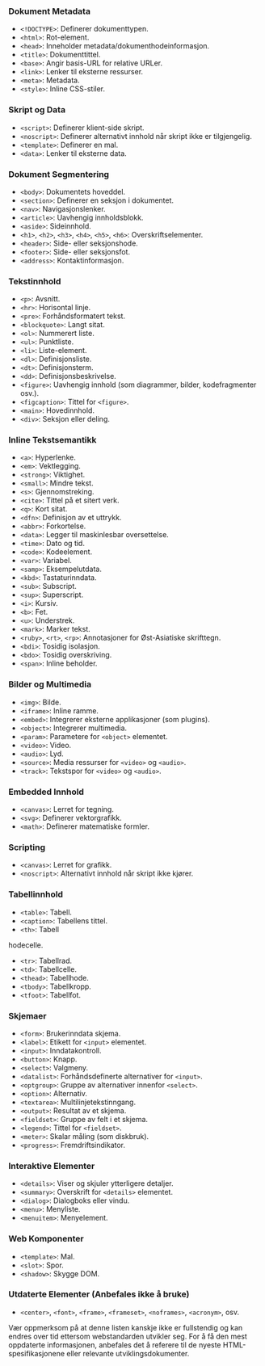 ### Dokument Metadata
- `<!DOCTYPE>`: Definerer dokumenttypen.
- `<html>`: Rot-element.
- `<head>`: Inneholder metadata/dokumenthodeinformasjon.
- `<title>`: Dokumenttittel.
- `<base>`: Angir basis-URL for relative URLer.
- `<link>`: Lenker til eksterne ressurser.
- `<meta>`: Metadata.
- `<style>`: Inline CSS-stiler.

### Skript og Data
- `<script>`: Definerer klient-side skript.
- `<noscript>`: Definerer alternativt innhold når skript ikke er tilgjengelig.
- `<template>`: Definerer en mal.
- `<data>`: Lenker til eksterne data.

### Dokument Segmentering
- `<body>`: Dokumentets hoveddel.
- `<section>`: Definerer en seksjon i dokumentet.
- `<nav>`: Navigasjonslenker.
- `<article>`: Uavhengig innholdsblokk.
- `<aside>`: Sideinnhold.
- `<h1>`, `<h2>`, `<h3>`, `<h4>`, `<h5>`, `<h6>`: Overskriftselementer.
- `<header>`: Side- eller seksjonshode.
- `<footer>`: Side- eller seksjonsfot.
- `<address>`: Kontaktinformasjon.

### Tekstinnhold
- `<p>`: Avsnitt.
- `<hr>`: Horisontal linje.
- `<pre>`: Forhåndsformatert tekst.
- `<blockquote>`: Langt sitat.
- `<ol>`: Nummerert liste.
- `<ul>`: Punktliste.
- `<li>`: Liste-element.
- `<dl>`: Definisjonsliste.
- `<dt>`: Definisjonsterm.
- `<dd>`: Definisjonsbeskrivelse.
- `<figure>`: Uavhengig innhold (som diagrammer, bilder, kodefragmenter osv.).
- `<figcaption>`: Tittel for `<figure>`.
- `<main>`: Hovedinnhold.
- `<div>`: Seksjon eller deling.

### Inline Tekstsemantikk
- `<a>`: Hyperlenke.
- `<em>`: Vektlegging.
- `<strong>`: Viktighet.
- `<small>`: Mindre tekst.
- `<s>`: Gjennomstreking.
- `<cite>`: Tittel på et sitert verk.
- `<q>`: Kort sitat.
- `<dfn>`: Definisjon av et uttrykk.
- `<abbr>`: Forkortelse.
- `<data>`: Legger til maskinlesbar oversettelse.
- `<time>`: Dato og tid.
- `<code>`: Kodeelement.
- `<var>`: Variabel.
- `<samp>`: Eksempelutdata.
- `<kbd>`: Tastaturinndata.
- `<sub>`: Subscript.
- `<sup>`: Superscript.
- `<i>`: Kursiv.
- `<b>`: Fet.
- `<u>`: Understrek.
- `<mark>`: Marker tekst.
- `<ruby>`, `<rt>`, `<rp>`: Annotasjoner for Øst-Asiatiske skrifttegn.
- `<bdi>`: Tosidig isolasjon.
- `<bdo>`: Tosidig overskriving.
- `<span>`: Inline beholder.

### Bilder og Multimedia
- `<img>`: Bilde.
- `<iframe>`: Inline ramme.
- `<embed>`: Integrerer eksterne applikasjoner (som plugins).
- `<object>`: Integrerer multimedia.
- `<param>`: Parametere for `<object>` elementet.
- `<video>`: Video.
- `<audio>`: Lyd.
- `<source>`: Media ressurser for `<video>` og `<audio>`.
- `<track>`: Tekstspor for `<video>` og `<audio>`.

### Embedded Innhold
- `<canvas>`: Lerret for tegning.
- `<svg>`: Definerer vektorgrafikk.
- `<math>`: Definerer matematiske formler.

### Scripting
- `<canvas>`: Lerret for grafikk.
- `<noscript>`: Alternativt innhold når skript ikke kjører.

### Tabellinnhold
- `<table>`: Tabell.
- `<caption>`: Tabellens tittel.
- `<th>`: Tabell

hodecelle.
- `<tr>`: Tabellrad.
- `<td>`: Tabellcelle.
- `<thead>`: Tabellhode.
- `<tbody>`: Tabellkropp.
- `<tfoot>`: Tabellfot.

### Skjemaer
- `<form>`: Brukerinndata skjema.
- `<label>`: Etikett for `<input>` elementet.
- `<input>`: Inndatakontroll.
- `<button>`: Knapp.
- `<select>`: Valgmeny.
- `<datalist>`: Forhåndsdefinerte alternativer for `<input>`.
- `<optgroup>`: Gruppe av alternativer innenfor `<select>`.
- `<option>`: Alternativ.
- `<textarea>`: Multilinjetekstinngang.
- `<output>`: Resultat av et skjema.
- `<fieldset>`: Gruppe av felt i et skjema.
- `<legend>`: Tittel for `<fieldset>`.
- `<meter>`: Skalar måling (som diskbruk).
- `<progress>`: Fremdriftsindikator.

### Interaktive Elementer
- `<details>`: Viser og skjuler ytterligere detaljer.
- `<summary>`: Overskrift for `<details>` elementet.
- `<dialog>`: Dialogboks eller vindu.
- `<menu>`: Menyliste.
- `<menuitem>`: Menyelement.

### Web Komponenter
- `<template>`: Mal.
- `<slot>`: Spor.
- `<shadow>`: Skygge DOM.

### Utdaterte Elementer (Anbefales ikke å bruke)
- `<center>`, `<font>`, `<frame>`, `<frameset>`, `<noframes>`, `<acronym>`, osv.

Vær oppmerksom på at denne listen kanskje ikke er fullstendig og kan endres over tid ettersom webstandarden utvikler seg. 
For å få den mest oppdaterte informasjonen, 
anbefales det å referere til de nyeste HTML-spesifikasjonene eller relevante utviklingsdokumenter.
